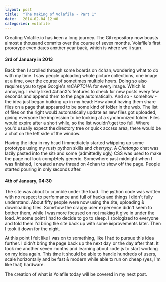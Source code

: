 ```yaml
---
layout: post
title:  "The Making of Volafile - Part 1"
date:   2014-02-04 12:00
categories: volafile
---
```


Creating Volafile.io has been a long journey. The Git repository now boasts almost a
thousand commits over the course of seven months. Volafile's first prototype even dates another year back, which is where we'll start.

#### 3rd of January in 2013

Back then I scrolled through some boards on 4chan, wondering what to do with my time.
I saw people uploading whole picture collections, one image at a time, over the course 
of sometimes multiple hours. Doing so also requires you to type Google's *reCAPTCHA* for every image.
Which *is* annoying.
I really liked 4chanX's features to check for new posts every few seconds and append 
them to the page automatically. And so - somehow - the idea just began building up in my head: How about 
having them share files on a page that appeared to be some kind of folder in the web.
The list of files on the right would automatically update as new files got uploaded, giving everyone
the impression to be looking at a synchronized folder. Files would expire after a short while, so the
list wouldn't get too full. Where you'd usually expect the directory tree or quick access area, there would 
be a chat on the left side of the window.

Having the idea in my head I immediately started whipping up some prototype using my rusty python skills and *cherrypy*. 
A *Chatango* chat was lazily pasted into the site and some (admittedly ugly) CSS was used to make the page not look completely generic.
Somewhere past midnight when I was finished, I created a new thread on 4chan to show off the page. People started pouring in only seconds after.

#### 4th of January, 04:30

The site was about to crumble under the load. The python code was written with no respect to performance and full of hacks and 
things I didn't fully understand. About fifty people were now using the site, uploading & downloading files.
Somehow the crappy user experience didn't seem to bother them, while I was more focused on not making it give in under the load.
At some point I had to decide to go to sleep. I apologized to everyone and told them I'd bring the site back up with some improvements later.
Then I took it down for the night.

At this point I felt like I was on to something, like I had to pursue this idea further. I didn't bring the page back up the next day, or the day after that.
It took me another seven months and learning about node.js to start working on my idea again. This time it should be able to handle hundreds of users, scale 
horizontally and be fast & modern while able to run on cheap (yes, I'm like that) hardware. 

The creation of what is Volafile today will be covered in my next post.
